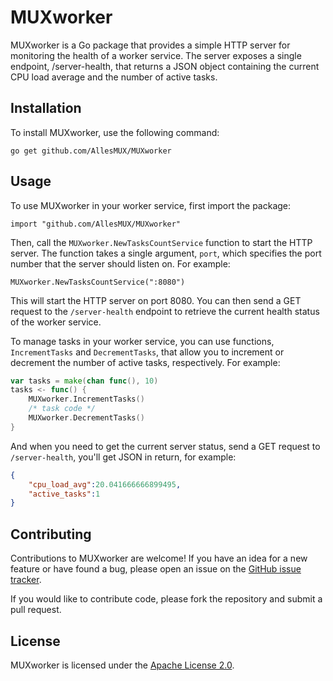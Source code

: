 # MUXworker
MUXworker is a Go package that provides a simple HTTP server for monitoring the health of a worker service. The server exposes a single endpoint, /server-health, that returns a JSON object containing the current CPU load average and the number of active tasks.

## Installation
To install MUXworker, use the following command:

`go get github.com/AllesMUX/MUXworker`

## Usage
To use MUXworker in your worker service, first import the package:

`import "github.com/AllesMUX/MUXworker"`

Then, call the `MUXworker.NewTasksCountService` function to start the HTTP server. The function takes a single argument, `port`, which specifies the port number that the server should listen on. For example:

`MUXworker.NewTasksCountService(":8080")`

This will start the HTTP server on port 8080. You can then send a GET request to the `/server-health` endpoint to retrieve the current health status of the worker service.

To manage tasks in your worker service, you can use functions, `IncrementTasks` and `DecrementTasks`, that allow you to increment or decrement the number of active tasks, respectively. For example:
```go
var tasks = make(chan func(), 10)
tasks <- func() {
	MUXworker.IncrementTasks()
	/* task code */
	MUXworker.DecrementTasks()
}
```

And when you need to get the current server status, send a GET request to `/server-health`, you'll get JSON in return, for example:
```json
{
    "cpu_load_avg":20.041666666899495,
    "active_tasks":1
}
```

## Contributing
Contributions to MUXworker are welcome! If you have an idea for a new feature or have found a bug, please open an issue on the [GitHub issue tracker](https://github.com/AllesMUX/MUXworker/issues).

If you would like to contribute code, please fork the repository and submit a pull request.

## License
MUXworker is licensed under the [Apache License 2.0](https://github.com/AllesMUX/MUXworker/blob/main/LICENSE).